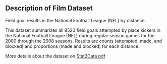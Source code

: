 ## Description of Film Dataset

Field goal results in the National Football League (NFL) by distance.

This dataset summarizes all 8520 field goals attempted by place kickers in the National Football
League (NFL) during regular season games for the 2000 through the 2008 seasons. Results are
counts (attempted, made, and blocked) and proportions (made and blocked) for each distance.

More details about the dataset on [Stat2Data pdf](https://cran.r-project.org/web/packages/Stat2Data/Stat2Data.pdf)